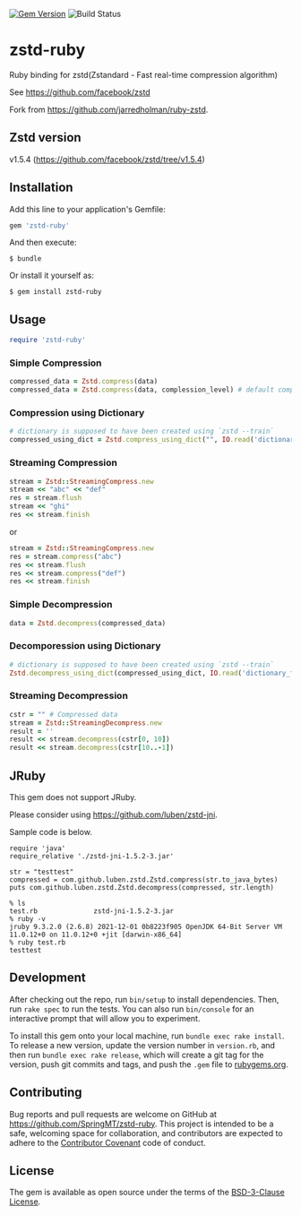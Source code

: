 [![Gem Version](https://badge.fury.io/rb/zstd-ruby.svg)](https://badge.fury.io/rb/zstd-ruby)
![Build Status](https://github.com/SpringMT/zstd-ruby/actions/workflows/ruby.yml/badge.svg?branch=master)

# zstd-ruby

Ruby binding for zstd(Zstandard - Fast real-time compression algorithm)

See https://github.com/facebook/zstd

Fork from https://github.com/jarredholman/ruby-zstd.

## Zstd version
v1.5.4 (https://github.com/facebook/zstd/tree/v1.5.4)

## Installation

Add this line to your application's Gemfile:

```ruby
gem 'zstd-ruby'
```

And then execute:

    $ bundle

Or install it yourself as:

    $ gem install zstd-ruby

## Usage

```ruby
require 'zstd-ruby'
```

### Simple Compression

```ruby
compressed_data = Zstd.compress(data)
compressed_data = Zstd.compress(data, complession_level) # default compression_level is 0
```

### Compression using Dictionary
```ruby
# dictionary is supposed to have been created using `zstd --train`
compressed_using_dict = Zstd.compress_using_dict("", IO.read('dictionary_file'))
```

### Streaming Compression
```ruby
stream = Zstd::StreamingCompress.new
stream << "abc" << "def"
res = stream.flush
stream << "ghi"
res << stream.finish
```

or

```ruby
stream = Zstd::StreamingCompress.new
res = stream.compress("abc")
res << stream.flush
res << stream.compress("def")
res << stream.finish
```

### Simple Decompression

```ruby
data = Zstd.decompress(compressed_data)
```

### Decomporession using Dictionary
```ruby
# dictionary is supposed to have been created using `zstd --train`
Zstd.decompress_using_dict(compressed_using_dict, IO.read('dictionary_file'))
```

### Streaming Decompression
```ruby
cstr = "" # Compressed data
stream = Zstd::StreamingDecompress.new
result = ''
result << stream.decompress(cstr[0, 10])
result << stream.decompress(cstr[10..-1])
```


## JRuby
This gem does not support JRuby.

Please consider using https://github.com/luben/zstd-jni.

Sample code is below.

```
require 'java'
require_relative './zstd-jni-1.5.2-3.jar'

str = "testtest"
compressed = com.github.luben.zstd.Zstd.compress(str.to_java_bytes)
puts com.github.luben.zstd.Zstd.decompress(compressed, str.length)
```

```
% ls
test.rb              zstd-jni-1.5.2-3.jar
% ruby -v
jruby 9.3.2.0 (2.6.8) 2021-12-01 0b8223f905 OpenJDK 64-Bit Server VM 11.0.12+0 on 11.0.12+0 +jit [darwin-x86_64]
% ruby test.rb
testtest
```

## Development

After checking out the repo, run `bin/setup` to install dependencies. Then, run `rake spec` to run the tests. You can also run `bin/console` for an interactive prompt that will allow you to experiment.

To install this gem onto your local machine, run `bundle exec rake install`. To release a new version, update the version number in `version.rb`, and then run `bundle exec rake release`, which will create a git tag for the version, push git commits and tags, and push the `.gem` file to [rubygems.org](https://rubygems.org).

## Contributing

Bug reports and pull requests are welcome on GitHub at https://github.com/SpringMT/zstd-ruby. This project is intended to be a safe, welcoming space for collaboration, and contributors are expected to adhere to the [Contributor Covenant](http://contributor-covenant.org) code of conduct.


## License

The gem is available as open source under the terms of the [BSD-3-Clause License](https://opensource.org/licenses/BSD-3-Clause).

